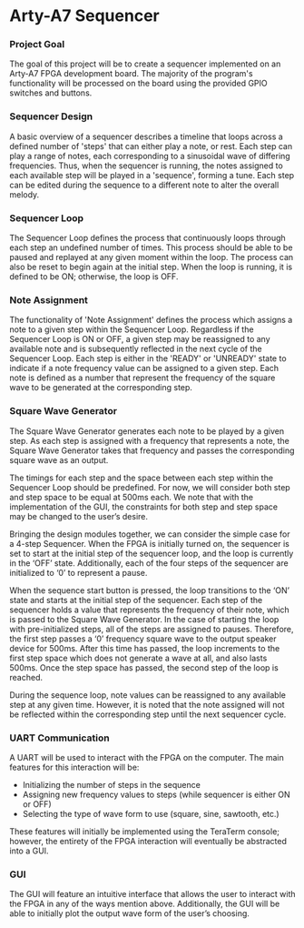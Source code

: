 # Arty-A7 Sequencer

### Project Goal
The goal of this project will be to create a sequencer implemented on an Arty-A7 FPGA development board. The majority of the program's functionality will be processed on the board using the provided GPIO switches and buttons.

### Sequencer Design
A basic overview of a sequencer describes a timeline that loops across a defined number of 'steps' that can either play a note, or rest. Each step can play a range of notes, each corresponding to a sinusoidal wave of differing frequencies. Thus, when the sequencer is running, the notes assigned to each available step will be played in a 'sequence', forming a tune. Each step can be edited during the sequence to a different note to alter the overall melody.

### Sequencer Loop

The Sequencer Loop defines the process that continuously loops through each step an undefined number of times. This process should be able to be paused and replayed at any given moment within the loop. The process can also be reset to begin again at the initial step. When the loop is running, it is defined to be ON; otherwise, the loop is OFF.

### Note Assignment

The functionality of 'Note Assignment' defines the process which assigns a note to a given step within the Sequencer Loop. Regardless if the Sequencer Loop is ON or OFF, a given step may be reassigned to any available note and is subsequently reflected in the next cycle of the Sequencer Loop. Each step is either in the 'READY' or 'UNREADY' state to indicate if a note frequency value can be assigned to a given step. Each note is defined as a number that represent the frequency of the square wave to be generated at the corresponding step.

### Square Wave Generator

The Square Wave Generator generates each note to be played by a given step. As each step is assigned with a frequency that represents a note, the Square Wave Generator takes that frequency and passes the corresponding square wave as an output.

The timings for each step and the space between each step within the Sequencer Loop should be predefined. For now, we will consider both step and step space to be equal at 500ms each. We note that with the implementation of the GUI, the constraints for both step and step space may be changed to the user’s desire.

Bringing the design modules together, we can consider the simple case for a 4-step Sequencer. When the FPGA is initially turned on, the sequencer is set to start at the initial step of the sequencer loop, and the loop is currently in the ‘OFF’ state. Additionally, each of the four steps of the sequencer are initialized to ‘0’ to represent a pause.

When the sequence start button is pressed, the loop transitions to the ‘ON’ state and starts at the initial step of the sequencer. Each step of the sequencer holds a value that represents the frequency of their note, which is passed to the Square Wave Generator. In the case of starting the loop with pre-initialized steps, all of the steps are assigned to pauses. Therefore, the first step passes a ‘0’ frequency square wave to the output speaker device for 500ms. After this time has passed, the loop increments to the first step space which does not generate a wave at all, and also lasts 500ms. Once the step space has passed, the second step of the loop is reached.

During the sequence loop, note values can be reassigned to any available step at any given time. However, it is noted that the note assigned will not be reflected within the corresponding step until the next sequencer cycle.

### UART Communication

A UART will be used to interact with the FPGA on the computer. The main features for this interaction will be:
* Initializing the number of steps in the sequence
* Assigning new frequency values to steps (while sequencer is either ON or OFF)
* Selecting the type of wave form to use (square, sine, sawtooth, etc.)
    
These features will initially be implemented using the TeraTerm console; however, the entirety of the FPGA interaction will eventually be abstracted into a GUI. 

### GUI

The GUI will feature an intuitive interface that allows the user to interact with the FPGA in any of the ways mention above. Additionally, the GUI will be able to initially plot the output wave form of the user’s choosing.


